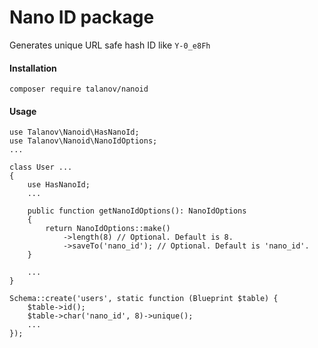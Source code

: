 # Nano ID package
Generates unique URL safe hash ID like `Y-0_e8Fh`

#### Installation
```
composer require talanov/nanoid
```


#### Usage

```
use Talanov\Nanoid\HasNanoId;
use Talanov\Nanoid\NanoIdOptions;
...

class User ...
{
    use HasNanoId;
    ...
    
    public function getNanoIdOptions(): NanoIdOptions
    {
        return NanoIdOptions::make()
            ->length(8) // Optional. Default is 8. 
            ->saveTo('nano_id'); // Optional. Default is 'nano_id'.
    }
    
    ...
}
```

```
Schema::create('users', static function (Blueprint $table) {
    $table->id();
    $table->char('nano_id', 8)->unique();
    ...
});
```
